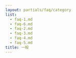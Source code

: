 ```yaml
---
layout: partials/faq/category
list:
  - faq-1.md
  - faq-6.md
  - faq-2.md
  - faq-3.md
  - faq-4.md
  - faq-5.md
title: 一般
---
```

